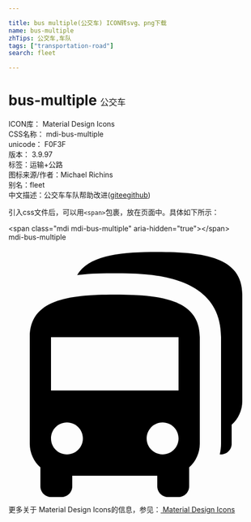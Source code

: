 ```yaml
---

title: bus multiple(公交车) ICON转svg、png下载
name: bus-multiple
zhTips: 公交车,车队
tags: ["transportation-road"]
search: fleet

---
```


# bus-multiple  <small style="font-size: 60%;font-weight: 100">公交车</small>


<div class="detail-page">
<p>
<span>
ICON库：
<span class="badge-secondary badge">Material Design Icons</span> 
</span>
<br/>
<span>
CSS名称：
<span class="badge-secondary badge">mdi-bus-multiple</span> 
</span>
<br/>
<span>
unicode：
<span class="badge-secondary badge">F0F3F</span> 
<copy-btn content='F0F3F' btn-title=""></copy-btn>
<copy-btn :content='String.fromCodePoint(parseInt("F0F3F", 16))' btn-title="复制U"></copy-btn>
</span>
<br/>
<span>
版本：
<span class="badge-secondary badge">3.9.97</span> 
</span><br/><span>标签：<span class="badge-light badge"><router-link to="/tags/transportation-road.html">运输+公路</router-link></span></span>
<br/>
<span>图标来源/作者：<span class="badge-light badge">Michael Richins</span></span> 
<br/>
<span>别名：<span class="badge-light badge">fleet</span></span><br/><span class="zh-detail">中文描述：<span class="badge-primary badge">公交车</span><span class="badge-primary badge">车队</span><span class="help-link"><span>帮助改进</span>(<a href="https://gitee.com/liuwave/icon-helper/edit/master/json/material/bus-multiple.json" target="_blank" rel="noopener noreferrer">gitee</a><a href="https://github.com/liuwave/icon-helper/edit/master/json/material/bus-multiple.json" target="_blank" rel="noopener noreferrer">github</a></span>)</span><br/>
</p>
</div>
<div class="alert alert-dark">
  <i class="mdi mdi-bus-multiple mdi-48px"></i>
  <i class="mdi mdi-bus-multiple mdi-36px"></i>
  <i class="mdi mdi-bus-multiple mdi-24px"></i>
  <i class="mdi mdi-bus-multiple mdi-18px"></i>
</div>
<div>
  <p>引入css文件后，可以用<code>&lt;span&gt;</code>包裹，放在页面中。具体如下所示：    
  </p>
  <div class="alert alert-primary" style="font-size: 14px">
    &lt;span class="mdi mdi-bus-multiple" aria-hidden="true"&gt;&lt;/span&gt;
    <copy-btn content='<span class="mdi mdi-bus-multiple" aria-hidden="true"></span>'></copy-btn>
  </div>
  <div class="alert alert-secondary">
    <i class="mdi mdi-bus-multiple"
    style="font-size: 24px"
    aria-hidden="true"></i> mdi-bus-multiple
    <copy-btn content="mdi-bus-multiple" btn-title="复制图标名称"></copy-btn>
  </div>
</div>
<div id="svg" class="svg-wrap">
<svg xmlns="http://www.w3.org/2000/svg" viewBox="0 0 24 24"><path d="M10 5C5.58 5 2 5.5 2 9V19C2 19.85 2.37 20.66 3 21.22V23C3 23.55 3.45 24 4 24H5C5.55 24 6 23.55 6 23V22H14V23C14 23.55 14.45 24 15 24H16C16.55 24 17 23.55 17 23V21.22C17.63 20.66 18 19.85 18 19V9C18 5.5 14.42 5 10 5M5.5 20C4.67 20 4 19.33 4 18.5S4.67 17 5.5 17 7 17.67 7 18.5 6.33 20 5.5 20M14.5 20C13.67 20 13 19.33 13 18.5S13.67 17 14.5 17 16 17.67 16 18.5 15.33 20 14.5 20M16 14H4V9H16V14M22 5V15C22 15.85 21.63 16.66 21 17.22V19C21 19.55 20.55 20 20 20H19.88C19.95 19.68 20 19.35 20 19V9C20 3 13 3 10 3C9.09 3 7.8 3 6.46 3.17C7.55 1.32 10.5 1 14 1C18.42 1 22 1.5 22 5Z" /></svg>
</div>
<detail full-name='mdi-bus-multiple'></detail>
    
<div><p>更多关于 Material Design Icons的信息，参见：<a target="_blank" href="https://iconhelper.cn/material.html"> Material Design Icons</a>
</p></div>
